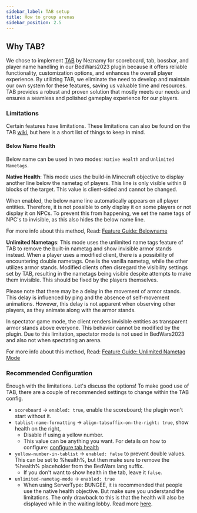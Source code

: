 ```yaml
---
sidebar_label: TAB setup
title: How to group arenas
sidebar_position: 2.5
---
```


## Why TAB?
We chose to implement [TAB](https://github.com/NEZNAMY/TAB/) by Neznamy for scoreboard, tab, bossbar, and player name handling in our BedWars2023 plugin because it offers reliable functionality, customization options, and enhances the overall player experience. By utilizing TAB, we eliminate the need to develop and maintain our own system for these features, saving us valuable time and resources. TAB provides a robust and proven solution that mostly meets our needs and ensures a seamless and polished gameplay experience for our players.

### Limitations
Certain features have limitations. These limitations can also be found on the TAB [wiki](https://github.com/NEZNAMY/TAB/wiki/Limitations), but here is a short list of things to keep in mind.

#### Below Name Health
Below name can be used in two modes: `Native Health` and `Unlimited Nametags`.

**Native Health**: This mode uses the build-in Minecraft objective to display another line below the nametag of players. This line is only visible within 8 blocks of the target. This value is client-sided and cannot be changed. 

When enabled, the below name line automatically appears on all player entities. Therefore, it is not possible to only display it on some players or not display it on NPCs. To prevent this from happening, we set the name tags of NPC's to invisible, as this also hides the below name line.

For more info about this method, Read: [Feature Guide: Belowname](https://github.com/NEZNAMY/TAB/wiki/Feature-guide:-Belowname)

**Unlimited Nametags**: This mode uses the unlimited name tags feature of TAB to remove the built-in nametag and show invisible armor stands instead. When a player uses a modified client, there is a possibility of encountering double nametags. One is the vanilla nametag, while the other utilizes armor stands. Modified clients often disregard the visibility settings set by TAB, resulting in the nametags being visible despite attempts to make them invisible. This should be fixed by the players themselves.

Please note that there may be a delay in the movement of armor stands. This delay is influenced by ping and the absence of self-movement animations. However, this delay is not apparent when observing other players, as they animate along with the armor stands.

In spectator game mode, the client renders invisible entities as transparent armor stands above everyone. This behavior cannot be modified by the plugin. Due to this limitation, spectator mode is not used in BedWars2023 and also not when spectating an arena.

For more info about this method, Read: [Feature Guide: Unlimited Nametag Mode](https://github.com/NEZNAMY/TAB/wiki/Feature-guide:-Unlimited-nametag-mode)


### Recommended Configuration
Enough with the limitations. Let's discuss the options! To make good use of TAB, there are a couple of recommended settings to change within the TAB config.
- `scoreboard` -> `enabled: true`, enable the scoreboard; the plugin won't start without it.
- `tablist-name-formatting` -> `align-tabsuffix-on-the-right: true`, show health on the right,
  - Disable if using a yellow number.
  - This value can be anything you want. For details on how to configure: [configure tab health](../configuration/tab-configuration.md)
- `yellow-number-in-tablist` -> `enabled: false` to prevent double values. This can be set to %health%, but then make sure to remove the %health% placeholder from the BedWars lang suffix.
  - If you don't want to show health in the tab, leave it `false`.
- `unlimited-nametag-mode` -> `enabled: true`
  - When using ServerType: BUNGEE, it is recommended that people use the native health objective. But make sure you understand the limitations. The only drawback to this is that the health will also be displayed while in the waiting lobby. Read more [here](../configuration/tab-configuration.md).
